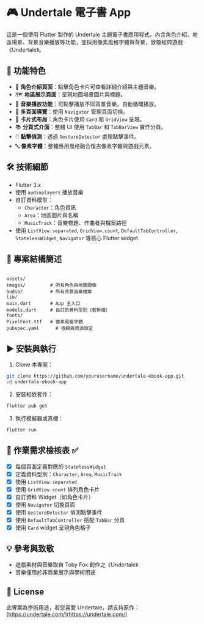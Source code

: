 
# 🎮 Undertale 電子書 App

這是一個使用 Flutter 製作的 Undertale 主題電子書應用程式，內含角色介紹、地區場景、背景音樂播放等功能，並採用像素風格字體與背景，致敬經典遊戲《Undertale》。


## 🧩 功能特色

- 🔖 **角色介紹頁面**：點擊角色卡片可查看詳細介紹與主題音樂。
- 🗺️ **地區展示頁面**：呈現地圖場景圖片與標題。
- 🎵 **音樂播放功能**：可點擊播放不同背景音樂，自動循環播放。
- 🧭 **多頁面導覽**：使用 `Navigator` 管理頁面切換。
- 🧱 **卡片式布局**：角色卡片使用 `Card` 和 `GridView` 呈現。
- 📚 **分頁式介面**：整體 UI 使用 `TabBar` 和 `TabBarView` 實作分頁。
- 🖱️ **點擊偵測**：透過 `GestureDetector` 處理點擊事件。
- 🔤 **像素字體**：整體應用風格融合復古像素字體與遊戲元素。

## 🛠️ 技術細節

- Flutter 3.x
- 使用 `audioplayers` 播放音樂
- 自訂資料模型：
  - `Character`：角色資訊
  - `Area`：地區圖片與名稱
  - `MusicTrack`：音樂標題、作曲者與檔案路徑
- 使用 `ListView.separated`, `GridView.count`, `DefaultTabController`, `StatelessWidget`, `Navigator` 等核心 Flutter widget

## 📁 專案結構簡述

```

assets/
images/         # 所有角色與地圖圖像
audio/          # 所有背景音樂檔案
lib/
main.dart       # App 主入口
models.dart     # 自訂的資料型別（若拆檔）
fonts/
PixelFont.ttf   # 像素風格字體
pubspec.yaml      # 依賴與資源設定

````

## ▶️ 安裝與執行

1. Clone 本專案：

```bash
git clone https://github.com/yourusername/undertale-ebook-app.git
cd undertale-ebook-app
````

2. 安裝相依套件：

```bash
flutter pub get
```

3. 執行模擬器或真機：

```bash
flutter run
```

## 🧾 作業需求檢核表 ✅

* [x] 每個頁面定義對應的 `StatelessWidget`
* [x] 定義資料型別：`Character`, `Area`, `MusicTrack`
* [x] 使用 `ListView.separated`
* [x] 使用 `GridView.count` 排列角色卡片
* [x] 自訂資料 Widget（如角色卡片）
* [x] 使用 `Navigator` 切換頁面
* [x] 使用 `GestureDetector` 偵測點擊事件
* [x] 使用 `DefaultTabController` 搭配 `TabBar` 分頁
* [x] 使用 `Card` widget 呈現角色格子

## 💡 參考與致敬

* 遊戲素材與音樂取自 Toby Fox 創作之《Undertale》
* 音樂僅用於非商業展示與學術用途

## 📜 License

此專案為學術用途，若您喜愛 Undertale，請支持原作：[https://undertale.com/](https://undertale.com/)


